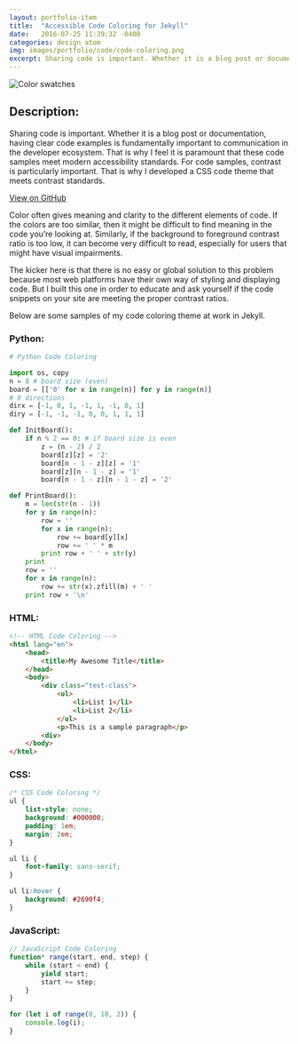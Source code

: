 ```yaml
---
layout: portfolio-item
title:  "Accessible Code Coloring for Jekyll"
date:   2016-07-25 11:39:32 -0400
categories: design atom
img: images/portfolio/code/code-coloring.png
excerpt: Sharing code is important. Whether it is a blog post or documentation, having clear code examples is fundamentally important to communication in the developer ecosystem.  That is why I feel it is paramount that these code samples meet modern accessibility standards.  For code samples, contrast is particularly important.  That is why I developed a CSS code theme that meets contrast standards.
---
```


![Color swatches]( {{site.baseurl}}/images/portfolio/code/code-coloring.png )

## Description:

Sharing code is important. Whether it is a blog post or documentation, having clear code examples is fundamentally important to communication in the developer ecosystem.  That is why I feel it is paramount that these code samples meet modern accessibility standards.  For code samples, contrast is particularly important.  That is why I developed a CSS code theme that meets contrast standards.

<a href="https://github.com/johnfrenchxyz/accessiblecode" class="portfolio-button">View on GitHub</a>

Color often gives meaning and clarity to the different elements of code.  If the colors are too similar, then it might be difficult to find meaning in the code you’re looking at.  Similarly, if the background to foreground contrast ratio is too low, it can become very difficult to read, especially for users that might have visual impairments.

The kicker here is that there is no easy or global solution to this problem because most web platforms have their own way of styling and displaying code.  But I built this one in order to educate and ask yourself if the code snippets on your site are meeting the proper contrast ratios.

Below are some samples of my code coloring theme at work in Jekyll.

### Python:

```python
# Python Code Coloring

import os, copy
n = 8 # board size (even)
board = [['0' for x in range(n)] for y in range(n)]
# 8 directions
dirx = [-1, 0, 1, -1, 1, -1, 0, 1]
diry = [-1, -1, -1, 0, 0, 1, 1, 1]

def InitBoard():
    if n % 2 == 0: # if board size is even
        z = (n - 2) / 2
        board[z][z] = '2'
        board[n - 1 - z][z] = '1'        
        board[z][n - 1 - z] = '1'
        board[n - 1 - z][n - 1 - z] = '2'

def PrintBoard():
    m = len(str(n - 1))
    for y in range(n):
        row = ''
        for x in range(n):
            row += board[y][x]
            row += ' ' * m
        print row + ' ' + str(y)
    print
    row = ''
    for x in range(n):
        row += str(x).zfill(m) + ' '
    print row + '\n'
```

### HTML:

```html
<!-- HTML Code Coloring -->
<html lang="en">
    <head>
        <title>My Awesome Title</title>
    </head>
    <body>
        <div class="test-class">
            <ul>
                <li>List 1</li>
                <li>List 2</li>
            </ul>
            <p>This is a sample paragraph</p>
        <div>
    </body>
</html>
```

### CSS:

```css
/* CSS Code Coloring */
ul {
    list-style: none;
    background: #000000;
    padding: 1em;
    margin: 2em;
}

ul li {
    font-family: sans-serif;
}

ul li:hover {
    background: #2690f4;
}

```

### JavaScript:

```javascript
// JavaScript Code Coloring
function* range(start, end, step) {
	while (start < end) {
		yield start;
		start += step;
	}
}

for (let i of range(0, 10, 2)) {
	console.log(i);
}
```
